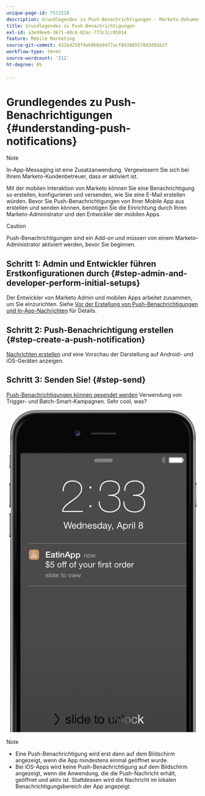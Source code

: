 ```yaml
---
unique-page-id: 7511518
description: Grundlegendes zu Push-Benachrichtigungen - Marketo-Dokumente - Produktdokumentation
title: Grundlegendes zu Push-Benachrichtigungen
exl-id: a3e99eeb-3671-40c4-82ac-773c2cc05914
feature: Mobile Marketing
source-git-commit: 431bd258f9a68bbb9df7acf043085578d3d91b1f
workflow-type: tm+mt
source-wordcount: '211'
ht-degree: 0%

---
```


# Grundlegendes zu Push-Benachrichtigungen {#understanding-push-notifications}

>[!NOTE]
>
>In-App-Messaging ist eine Zusatzanwendung. Vergewissern Sie sich bei Ihrem Marketo-Kundenbetreuer, dass er aktiviert ist.

Mit der mobilen Interaktion von Marketo können Sie eine Benachrichtigung so erstellen, konfigurieren und versenden, wie Sie eine E-Mail erstellen würden.  Bevor Sie Push-Benachrichtigungen von Ihrer Mobile App aus erstellen und senden können, benötigen Sie die Einrichtung durch Ihren Marketo-Administrator und den Entwickler der mobilen Apps.

>[!CAUTION]
>
>Push-Benachrichtigungen sind ein Add-on und müssen von einem Marketo-Administrator aktiviert werden, bevor Sie beginnen.

## Schritt 1: Admin und Entwickler führen Erstkonfigurationen durch {#step-admin-and-developer-perform-initial-setups}

Der Entwickler von Marketo Admin und mobilen Apps arbeitet zusammen, um Sie einzurichten. Siehe [Vor der Erstellung von Push-Benachrichtigungen und In-App-Nachrichten](/help/marketo/product-docs/mobile-marketing/admin/before-you-create-push-notifications-and-in-app-messages.md) für Details.

## Schritt 2: Push-Benachrichtigung erstellen {#step-create-a-push-notification}

[Nachrichten erstellen](/help/marketo/product-docs/mobile-marketing/push-notifications/create-a-push-notification.md) und eine Vorschau der Darstellung auf Android- und iOS-Geräten anzeigen.

## Schritt 3: Senden Sie! {#step-send}

[Push-Benachrichtigungen können gesendet werden](/help/marketo/product-docs/mobile-marketing/push-notifications/send-a-mobile-push-notification.md) Verwendung von Trigger- und Batch-Smart-Kampagnen. Sehr cool, was?

![](assets/image2015-4-27-8-3a41-3a43.png)

>[!NOTE]
>
>* Eine Push-Benachrichtigung wird erst dann auf dem Bildschirm angezeigt, wenn die App mindestens einmal geöffnet wurde.
>* Bei iOS-Apps wird keine Push-Benachrichtigung auf dem Bildschirm angezeigt, wenn die Anwendung, die die Push-Nachricht erhält, geöffnet und aktiv ist. Stattdessen wird die Nachricht im lokalen Benachrichtigungsbereich der App angezeigt.
